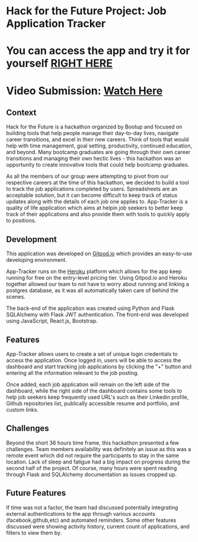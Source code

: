 # Hack for the Future Project: Job Application Tracker

# You can access the app and try it for yourself [RIGHT HERE](https://hackathon-application-tracker.herokuapp.com/)
# Video Submission: [Watch Here](https://www.loom.com/share/aa338eba22e84629987e8041849d4e43)

 

## Context

Hack for the Future is a hackathon organized by Bootup and focused on building tools that help people manage their day-to-day lives, navigate career transitions, and excel in their new careers. Think of tools that would help with time management, goal setting, productivity, continued education, and beyond. Many bootcamp graduates are going through their own career transitions and managing their own hectic lives - this hackathon was an opportunity to create innovative tools that could help bootcamp graduates.

As all the members of our group were attempting to pivot from our respective careers at the time of this hackathon, we decided to build a tool to track the job applications completed by users. Spreadsheets are an acceptable solution, but it can become difficult to keep track of status updates along with the details of each job one applies to. App-Tracker is a quality of life application which aims at helpin job seekers to better keep track of their applications and also provide them with tools to quickly apply to positions.


## Development

This application was developed on [Gitpod.io](https://www.gitpod.io/) which provides an easy-to-use developing environment.

App-Tracker runs on the [Heroku](https://www.heroku.com/[) platform which allows for the app keep running for free on the entry-level pricing tier. 
Using Gitpod.io and Heroku together allowed our team to not have to worry about running and linking a postgres database, as it was all automatically taken care of behind the scenes.

The back-end of the application was created using Python and Flask SQLAlchemy with Flask JWT authentication.
The front-end was developed using JavaScript, React.js, Bootstrap.

## Features

App-Tracker allows users to create a set of unique login credentials to access the application.
Once logged in, users will be able to access the dashboard and start tracking job applications by clicking the "+" button and entering all the information relevant to the job posting. 

Once added, each job application will remain on the left side of the dashboard, while the right side of the dashboard contains some tools to help job seekers keep frequently used URL's such as their Linkedin profile, Github repositories list, publically accessible resume and portfolio, and custom links.

## Challenges

Beyond the short 36 hours time frame, this hackathon presented a few challenges. Team members availability was definitely an issue as this was a remote event which did not require the participants to stay in the same location. Lack of sleep and fatigue had a big impact on progress during the second half of the project. Of course, many hours were spent reading through Flask and SQLAlchemy documentation as issues cropped up.

## Future Features

If time was not a factor, the team had discussed potentially integrating external authentications to the app through various accounts (facebook,github,etc) and automated reminders. Some other features discussed were showing activity history, current count of applications, and filters to view them by.
